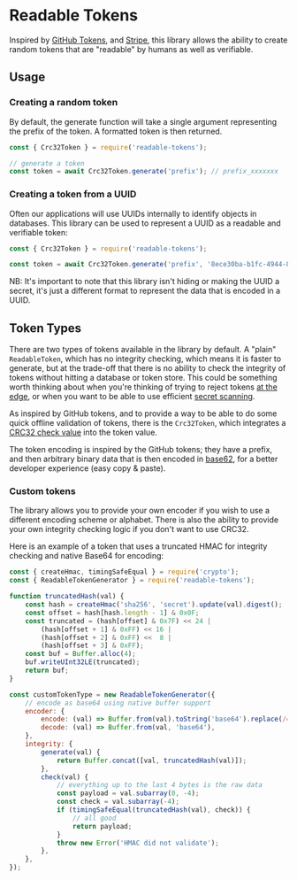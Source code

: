 # Readable Tokens

Inspired by [GitHub Tokens](https://github.blog/2021-04-05-behind-githubs-new-authentication-token-formats/), and 
[Stripe](https://dev.to/stripe/designing-apis-for-humans-object-ids-3o5a), this library allows the ability to create
random tokens that are "readable" by humans as well as verifiable.

## Usage

### Creating a random token

By default, the generate function will take a single argument representing the prefix of the token. A formatted token
is then returned.

```js
const { Crc32Token } = require('readable-tokens');

// generate a token
const token = await Crc32Token.generate('prefix'); // prefix_xxxxxxx
```

### Creating a token from a UUID

Often our applications will use UUIDs internally to identify objects in databases. This library can be used to represent
a UUID as a readable and verifiable token:

```js
const { Crc32Token } = require('readable-tokens');

const token = await Crc32Token.generate('prefix', '8ece30ba-b1fc-4944-8758-75b20ebc1cc7'); // test_KNJYokHOindxbwRAd4MRNhPA6a5
```

NB: It's important to note that this library isn't hiding or making the UUID a secret, it's just a different format to
represent the data that is encoded in a UUID.


## Token Types

There are two types of tokens available in the library by default. A "plain" `ReadableToken`, which has no integrity
checking, which means it is faster to generate, but at the trade-off that there is no ability to check the integrity of
tokens without hitting a database or token store. This could be something worth thinking about when you're thinking of 
trying to reject tokens [at the edge](https://en.wikipedia.org/wiki/Edge_computing), or when you want to be able to use
efficient [secret scanning](https://docs.github.com/en/code-security/secret-scanning/about-secret-scanning).

As inspired by GitHub tokens, and to provide a way to be able to do some quick offline validation of tokens, there is
the `Crc32Token`, which integrates a [CRC32 check value](https://en.wikipedia.org/wiki/Cyclic_redundancy_check) into the
token value.

The token encoding is inspired by the GitHub tokens; they have a prefix, and then arbitrary binary data that is then
encoded in [base62](https://en.wikipedia.org/wiki/Base62), for a better developer experience (easy copy & paste).

### Custom tokens

The library allows you to provide your own encoder if you wish to use a different encoding scheme or alphabet. There is
also the ability to provide your own integrity checking logic if you don't want to use CRC32. 

Here is an example of a token that uses a truncated HMAC for integrity checking and native Base64 for encoding:

```js
const { createHmac, timingSafeEqual } = require('crypto');
const { ReadableTokenGenerator } = require('readable-tokens');

function truncatedHash(val) {
    const hash = createHmac('sha256', 'secret').update(val).digest();
    const offset = hash[hash.length - 1] & 0x0F;
    const truncated = (hash[offset] & 0x7F) << 24 |
        (hash[offset + 1] & 0xFF) << 16 |
        (hash[offset + 2] & 0xFF) <<  8 |
        (hash[offset + 3] & 0xFF);
    const buf = Buffer.alloc(4);
    buf.writeUInt32LE(truncated);
    return buf;
}

const customTokenType = new ReadableTokenGenerator({
    // encode as base64 using native buffer support
    encoder: {
        encode: (val) => Buffer.from(val).toString('base64').replace(/=+$/, ''),
        decode: (val) => Buffer.from(val, 'base64'),
    },
    integrity: {
        generate(val) {
            return Buffer.concat([val, truncatedHash(val)]);
        },
        check(val) {
            // everything up to the last 4 bytes is the raw data
            const payload = val.subarray(0, -4);
            const check = val.subarray(-4);
            if (timingSafeEqual(truncatedHash(val), check)) {
                // all good
                return payload;
            }
            throw new Error('HMAC did not validate');
        },
    },
});
```
